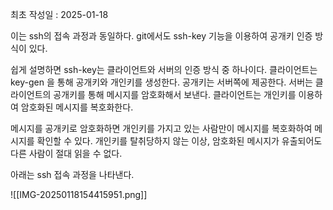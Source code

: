 최초 작성일 : 2025-01-18

이는 ssh의 접속 과정과 동일하다.
git에서도 ssh-key 기능을 이용하여 공개키 인증 방식이 있다.

쉽게 설명하면 ssh-key는 클라이언트와 서버의 인증 방식 중 하나이다.
클라이언트는 key-gen 을 통해 공개키와 개인키를 생성한다.
공개키는 서버쪽에 제공한다.
서버는 클라이언트의 공개키를 통해 메시지를 암호화해서 보낸다.
클라이언트는 개인키를 이용하여 암호화된 메시지를 복호화한다.

메시지를 공개키로 암호화하면 개인키를 가지고 있는 사람만이 메시지를 복호화하여 메시지를 확인할 수 있다. 
개인키를 탈취당하지 않는 이상, 암호화된 메시지가 유출되어도 다른 사람이 절대 읽을 수 없다.


아래는 ssh 접속 과정을 나타낸다.

![[IMG-20250118154415951.png]]